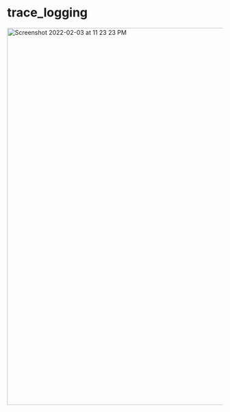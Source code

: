 # trace_logging
<img width="880" alt="Screenshot 2022-02-03 at 11 23 23 PM" src="https://user-images.githubusercontent.com/60593526/152400469-46a8d251-885c-4b1f-a177-38a2cd945f49.png">
